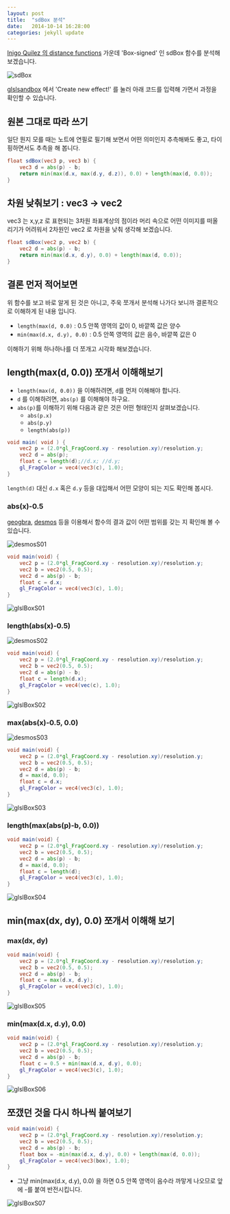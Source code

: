 ```yaml
---
layout: post
title:  "sdBox 분석"
date:   2014-10-14 16:28:00
categories: jekyll update
---
```


[Inigo Quilez 의 distance functions](http://iquilezles.org/www/articles/distfunctions/distfunctions.htm) 가운데 'Box-signed' 인 sdBox 함수를 분석해 보겠습니다.

![sdBox]({{site.url}}/assets/sdbox01.png)

[glslsandbox](http://glslsandbox.com/) 에서 'Create new effect!' 를 눌러 아래 코드를 입력해 가면서 과정을 확인할 수 있습니다.

## 원본 그대로 따라 쓰기

일단 뭔지 모를 때는 노트에 연필로 필기해 보면서 어떤 의미인지 추측해봐도 좋고, 타이핑하면서도 추측을 해 봅니다.

```glsl
float sdBox(vec3 p, vec3 b) {
    vec3 d = abs(p) - b;
    return min(max(d.x, max(d.y, d.z)), 0.0) + length(max(d, 0.0));
}
```

## 차원 낮춰보기 : vec3 -> vec2

vec3 는 x,y,z 로 표현되는 3차원 좌표계상의 점이라 머리 속으로 어떤 이미지를 떠올리기가 어려워서 2차원인 vec2 로 차원을 낮춰 생각해 보겠습니다.

```glsl
float sdBox(vec2 p, vec2 b) {
    vec2 d = abs(p) - b;
    return min(max(d.x, d.y), 0.0) + length(max(d, 0.0));
}
```

## 결론 먼저 적어보면
위 함수를 보고 바로 알게 된 것은 아니고, 주욱 쪼개서 분석해 나가다 보니까 결론적으로 이해하게 된 내용 입니다.

* `length(max(d, 0.0)` : 0.5 안쪽 영역의 값이 0, 바깥쪽 값은 양수
* `min(max(d.x, d.y), 0.0)` : 0.5 안쪽 영역의 값은 음수, 바깥쪽 값은 0

이해하기 위해 하나하나를 더 쪼개고 시각화 해보겠습니다.

## length(max(d, 0.0)) 쪼개서 이해해보기

* `length(max(d, 0.0))` 을 이해하려면, `d`를 먼저 이해해야 합니다.
* `d` 를 이해하려면, `abs(p)` 를 이해해야 하구요.
* `abs(p)`를 이해하기 위해 다음과 같은 것은 어떤 형태인지 살펴보겠습니다.
  * `abs(p.x)`
  * `abs(p.y)`
  * `length(abs(p))`

```glsl
void main( void ) {
    vec2 p = (2.0*gl_FragCoord.xy - resolution.xy)/resolution.y;
    vec2 d = abs(p);
    float c = length(d);//d.x; //d.y;
    gl_FragColor = vec4(vec3(c), 1.0);
}
```
`length(d)` 대신 `d.x` 혹은 `d.y` 등을 대입해서 어떤 모양이 되는 지도 확인해 봅시다.

### abs(x)-0.5

[geogbra](http://www.geogebra.org/), [desmos](https://www.desmos.com/) 등을 이용해서 함수의 결과 값이 어떤 범위를 갖는 지 확인해 볼 수 있습니다.

![desmosS01]({{site.url}}/assets/sdbox02.png)

```glsl
void main(void) {
    vec2 p = (2.0*gl_FragCoord.xy - resolution.xy)/resolution.y;
    vec2 b = vec2(0.5, 0.5);
    vec2 d = abs(p) - b;
    float c = d.x;
    gl_FragColor = vec4(vec3(c), 1.0);
}
```

![glslBoxS01]({{site.url}}/assets/sdbox03.png)

### length(abs(x)-0.5)

![desmosS02]({{site.url}}/assets/sdbox04.png)

```glsl
void main(void) {
    vec2 p = (2.0*gl_FragCoord.xy - resolution.xy)/resolution.y;
    vec2 b = vec2(0.5, 0.5);
    vec2 d = abs(p) - b;
    float c = length(d.x);
    gl_FragColor = vec4(vec(c), 1.0);
}
```

![glslBoxS02]({{site.url}}/assets/sdbox05.png)

### max(abs(x)-0.5, 0.0)

![desmosS03]({{site.url}}/assets/sdbox06.png)

```glsl
void main(void) {
    vec2 p = (2.0*gl_FragCoord.xy - resolution.xy)/resolution.y;
    vec2 b = vec2(0.5, 0.5);
    vec2 d = abs(p) - b;
    d = max(d, 0.0);
    float c = d.x;
    gl_FragColor = vec4(vec3(c), 1.0);
}
```

![glslBoxS03]({{site.url}}/assets/sdbox07.png)

### length(max(abs(p)-b, 0.0))

```glsl
void main(void) {
    vec2 p = (2.0*gl_FragCoord.xy - resolution.xy)/resolution.y;
    vec2 b = vec2(0.5, 0.5);
    vec2 d = abs(p) - b;
    d = max(d, 0.0);
    float c = length(d);
    gl_FragColor = vec4(vec3(c), 1.0);
}
```

![glslBoxS04]({{site.url}}/assets/sdbox08.png)

## min(max(dx, dy), 0.0) 쪼개서 이해해 보기

### max(dx, dy)

```glsl
void main(void) {
    vec2 p = (2.0*gl_FragCoord.xy - resolution.xy)/resolution.y;
    vec2 b = vec2(0.5, 0.5);
    vec2 d = abs(p) - b;
    float c = max(d.x, d.y);
    gl_FragColor = vec4(vec3(c), 1.0);
}
```

![glslBoxS05]({{site.url}}/assets/sdbox09.png)

### min(max(d.x, d.y), 0.0)

```glsl
void main(void) {
    vec2 p = (2.0*gl_FragCoord.xy - resolution.xy)/resolution.y;
    vec2 b = vec2(0.5, 0.5);
    vec2 d = abs(p) - b;
    float c = 0.5 + min(max(d.x, d.y), 0.0);
    gl_FragColor = vec4(vec3(c), 1.0);
}
```

![glslBoxS06]({{site.url}}/assets/sdbox10.png)


## 쪼갰던 것을 다시 하나씩 붙여보기

```glsl
void main(void) {
    vec2 p = (2.0*gl_FragCoord.xy - resolution.xy)/resolution.y;
    vec2 b = vec2(0.5, 0.5);
    vec2 d = abs(p) - b;
    float box = -min(max(d.x, d.y), 0.0) + length(max(d, 0.0));
    gl_FragColor = vec4(vec3(box), 1.0);
}
```

* 그냥 min(max(d.x, d.y), 0.0) 을 하면 0.5 안쪽 영역이 음수라 까맣게 나오므로 앞에 -를 붙여 반전시킵니다.

![glslBoxS07]({{site.url}}/assets/sdbox11.png)
